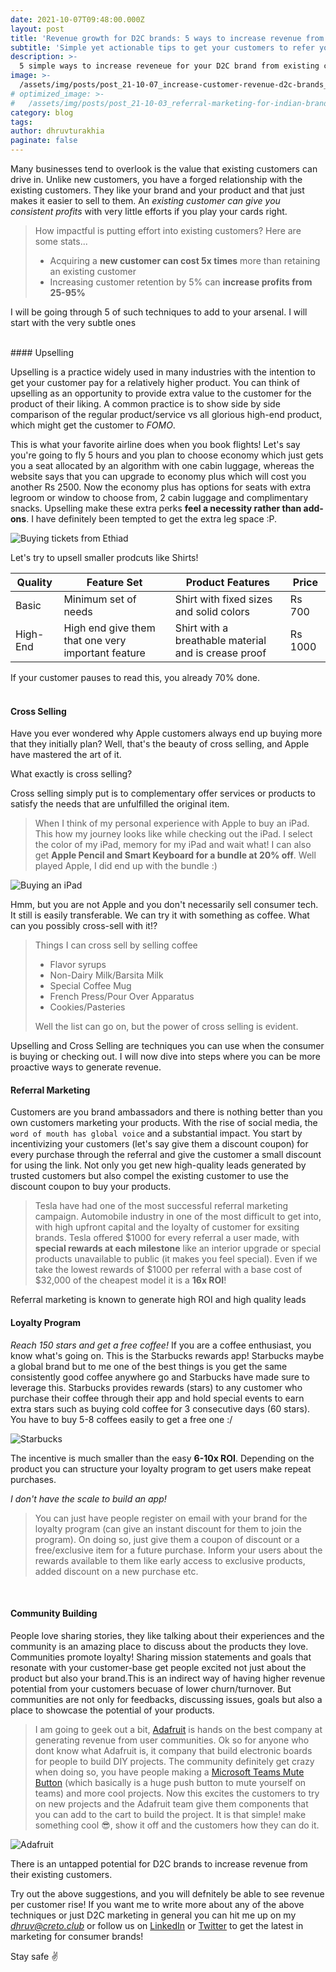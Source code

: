 ```yaml
---
date: 2021-10-07T09:48:00.000Z
layout: post
title: 'Revenue growth for D2C brands: 5 ways to increase revenue from your existing customers'
subtitle: 'Simple yet actionable tips to get your customers to refer you.'
description: >-
  5 simple ways to increase reveneue for your D2C brand from existing customers
image: >-
  /assets/img/posts/post_21-10-07_increase-customer-revenue-d2c-brands_full.jpg
# optimized_image: >-
#   /assets/img/posts/post_21-10-03_referral-marketing-for-indian-brands_optimized.jpg
category: blog
tags:
author: dhruvturakhia
paginate: false
---
```


Many businesses tend to overlook is the value that existing customers can drive in. Unlike new customers, you have a forged relationship with the existing customers. They like your brand and your product and that just makes it easier to sell to them. An *existing customer can give you consistent profits* with very little efforts if you play your cards right.

> How impactful is putting effort into existing customers? Here are some stats...
> - Acquiring a **new customer can cost 5x times** more than retaining an existing customer
> - Increasing customer retention by 5% can **increase profits from 25-95%**

I will be going through 5 of such techniques to add to your arsenal. I will start with the very subtle ones

<br>
#### Upselling

Upselling is a practice widely used in many industries with the intention to get your customer pay for a relatively higher product. You can think of upselling as an opportunity to provide extra value to the customer for the product of their liking. A common practice is to show side by side comparison of the regular product/service vs all glorious high-end product, which might get the customer to *FOMO*. 

This is what your favorite airline does when you book flights! Let's say you're going to fly 5 hours and you plan to choose economy which just gets you a seat allocated by an algorithm with one cabin luggage, whereas the website says that you can upgrade to economy plus which will cost you another Rs 2500. Now the economy plus has options for seats with extra legroom or window to choose from, 2 cabin luggage and complimentary snacks. Upselling make these extra perks **feel a necessity rather than add-ons**. I have definitely been tempted to get the extra leg space :P. 

![Buying tickets from Ethiad](https://res.cloudinary.com/creto-club/image/upload/v1633405879/blog_images/post_21-10-07_increase-customer-revenue-d2c-brands_airlines_ojokvs.jpg)


Let's try to upsell smaller prodcuts like Shirts!

|Quality    |Feature Set                            |Product Features                   |Price    | 
|-----------|-------------------------------------------------------------------|-------------------------------------------------------|-----------|
|Basic    |Minimum set of needs                       |Shirt with fixed sizes and solid colors        |Rs 700|
|High-End |High end give them that one very important feature|Shirt with a breathable material and is crease proof|Rs 1000|

If your customer pauses to read this, you already 70% done. 
<br><br>

#### Cross Selling

Have you ever wondered why Apple customers always end up buying more that they initially plan? Well, that's the beauty of cross selling, and Apple have mastered the art of it. 

What exactly is cross selling?

Cross selling simply put is to complementary offer services or products to satisfy the needs that are unfulfilled the original item. 

>When I think of my personal experience with Apple to buy an iPad. This how my journey looks like while checking out the iPad. I select the color of my iPad, memory for my iPad and wait what! I can also get **Apple Pencil and Smart Keyboard for a bundle at 20% off**. Well played Apple, I did end up with the bundle :)

![Buying an iPad](https://res.cloudinary.com/creto-club/image/upload/v1633405879/blog_images/post_21-10-07_increase-customer-revenue-d2c-brands_ipad_hewcht.jpg)


Hmm, but you are not Apple and you don't necessarily sell consumer tech. It still is easily transferable. We can try it with something as coffee. What can you possibly cross-sell with it!?

>Things I can cross sell by selling coffee
>  - Flavor syrups
>  - Non-Dairy Milk/Barsita Milk
>  - Special Coffee Mug
>  - French Press/Pour Over Apparatus
>  - Cookies/Pasteries
>
>Well the list can go on, but the power of cross selling is evident. 


Upselling and Cross Selling are techniques you can use when the consumer is buying or checking out. I will now dive into steps where you can be more proactive ways to generate revenue.
<br>
#### Referral Marketing
Customers are you brand ambassadors and there is nothing better than you own customers marketing your products. With the rise of social media, the `word of mouth has global voice` and a substantial impact. You start by incentivizing your customers (let's say give them a discount coupon) for every purchase through the referral and give the customer a small discount for using the link. Not only you get new high-quality leads generated by trusted customers but also compel the existing customer to use the discount coupon to buy your products. 

> Tesla have had one of the most successful referral marketing campaign. 
Automobile industry in one of the most difficult to get into, with high upfront capital and the loyalty of customer for exsiting brands. Tesla offered \$1000 for every referral a user made, with **special rewards at each milestone** like an interior upgrade or special products unavailable to public (it makes you feel special). Even if we take the lowest rewards of \$1000 per referral with a base cost of \$32,000 of the cheapest model it is a **16x ROI**! 

Referral marketing is known to generate high ROI and high quality leads
<br>

#### Loyalty Program

*Reach 150 stars and get a free coffee!* If you are a coffee enthusiast, you know what's going on. This is the Starbucks rewards app! Starbucks maybe a global brand but to me one of the best things is you get the same consistently good coffee anywhere go and Starbucks have made sure to leverage this. Starbucks provides rewards (stars) to any customer who purchase their coffee through their app and hold special events to earn extra stars such as buying cold coffee for 3 consecutive days (60 stars). You have to buy 5-8 coffees easily to get a free one :/

![Starbucks](https://res.cloudinary.com/creto-club/image/upload/v1633405879/blog_images/post_21-10-07_increase-customer-revenue-d2c-brands_starbucks_mezcgz.jpg)

The incentive is much smaller than the easy **6-10x ROI**. Depending on the product you can structure your loyalty program to get users make repeat purchases. 

*I don't have the scale to build an app!*

>You can just have people register on email with your brand for the loyalty program (can give an instant discount for them to join the program). On doing so, just give them a coupon of discount or a free/exclusive item for a future purchase. Inform your users about the rewards available to them like early access to exclusive products, added discount on a new purchase etc.
<br>

#### Community Building

People love sharing stories, they like talking about their experiences and the community is an amazing place to discuss about the products they love. Communities promote loyalty! Sharing mission statements and goals that resonate with your customer-base get people excited not just about the product but also your brand.This is an indirect way of having higher revenue potential from your customers becuase of lower churn/turnover. But communities are not only for feedbacks, discussing issues, goals but also a place to showcase the potential of your products. 

> I am going to geek out a bit, [Adafruit](https://learn.adafruit.com/) is hands on the best company at generating revenue from user communities. Ok so for anyone who dont know what Adafruit is, it company that build electronic boards for people to build DIY projects. The community definitely get crazy when doing so, you have people making a [Microsoft Teams Mute Button](https://learn.adafruit.com/TeamsMuteButton) (which basically is a huge push button to mute yourself on teams) and more cool projects. Now this excites the customers to try on new projects and the Adafruit team give them components that you can add to the cart to build the project. It is that simple! make something cool :sunglasses:, show it off and the customers how they can do it. 

![Adafruit](https://res.cloudinary.com/creto-club/image/upload/v1633405879/blog_images/post_21-10-07_increase-customer-revenue-d2c-brands_adafruit_orzbeu.jpg)

There is an untapped potential for D2C brands to increase revenue from their existing customers. 

Try out the above suggestions, and you will defnitely be able to see revenue per customer rise! If you want me to write more about any of the above techniques or just D2C marketing in general you can hit me up on my *[dhruv@creto.club](dhruv@creto.club)* or follow us on [LinkedIn](https://www.linkedin.com/company/creto-club) or [Twitter](https://twitter.com/creto_club) to get the latest in marketing for consumer brands!

Stay safe :v:

